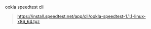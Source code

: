 ookla speedtest cli

> https://install.speedtest.net/app/cli/ookla-speedtest-1.1.1-linux-x86_64.tgz
